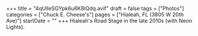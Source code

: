 +++
title = "4qUlleSGYpk6u6K8lQdq.avif"
draft = false
tags = ["Photos"]
categories = ["Chuck E. Cheese's"]
pages = ["Hialeah, FL (3805 W 20th Ave)"]
startDate = ""
+++
Hialeah's Road Stage in the late 2010s (with Neon Lights).
